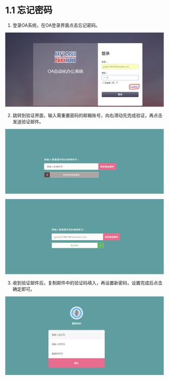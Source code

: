 # 1.1 忘记密码

1.  登录OA系统，在OA登录界面点击忘记密码。

![](../.gitbook/assets/image%20%282%29.png)

2.  跳转到验证界面，输入需重置密码的邮箱账号，向右滑动先完成验证，再点击发送验证邮件。

![](../.gitbook/assets/image%20%2812%29.png)

![](../.gitbook/assets/image%20%2834%29.png)

3.  收到验证邮件后，复制邮件中的验证码填入，再设置新密码，设置完成后点击确定即可。

![](../.gitbook/assets/image%20%2848%29.png)

